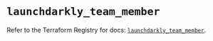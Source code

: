 # `launchdarkly_team_member`

Refer to the Terraform Registry for docs: [`launchdarkly_team_member`](https://registry.terraform.io/providers/launchdarkly/launchdarkly/2.20.2/docs/resources/team_member).
